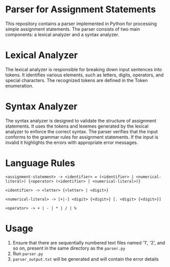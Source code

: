 # Parser for Assignment Statements
This repository contains a parser implemented in Python for processing simple assignment statements. The parser consists of two main components: a lexical analyzer and a syntax analyzer.

# Lexical Analyzer
The lexical analyzer is responsible for breaking down input sentences into tokens. It identifies various elements, such as letters, digits, operators, and special characters. The recognized tokens are defined in the Token enumeration.

# Syntax Analyzer
The syntax analyzer is designed to validate the structure of assignment statements. It uses the tokens and lexemes generated by the lexical analyzer to enforce the correct syntax. The parser verifies that the input conforms to the grammar rules for assignment statements. If the input is invalid it highlights the errors with appropriate error messages.

# Language Rules
`<assignment-statement> -> <identifier> = (<identifier> | <numerical-literal>) {<operator> (<identifier> | <numerical-literal>)}`

`<identifier> -> <letter> {<letter> | <digit>}`

`<numerical-literal> -> [+|-] <digit> {<digit>} [. <digit> {<digit>}]`

`<operator> -> + | - | * | / | %`

# Usage
1) Ensure that there are sequentially numbered text files named '1', '2', and so on, present in the same directory as the `parser.py`
2) Run `parser.py`
3) `parser_output.txt` will be generated and will contain the error details
